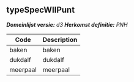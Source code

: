 ## typeSpecWIIPunt

*__Domeinlijst versie:__ d3*
*__Herkomst definitie:__ PNH*

|__Code__ |__Description__	|
|	---	|	---	|
| baken | baken |
| dukdalf | dukdalf |
| meerpaal | meerpaal |
